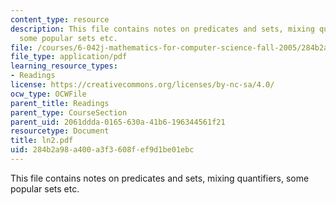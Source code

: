 ```yaml
---
content_type: resource
description: This file contains notes on predicates and sets, mixing quantifiers,
  some popular sets etc.
file: /courses/6-042j-mathematics-for-computer-science-fall-2005/284b2a98a400a3f3608fef9d1be01ebc_ln2.pdf
file_type: application/pdf
learning_resource_types:
- Readings
license: https://creativecommons.org/licenses/by-nc-sa/4.0/
ocw_type: OCWFile
parent_title: Readings
parent_type: CourseSection
parent_uid: 2061ddda-0165-630a-41b6-196344561f21
resourcetype: Document
title: ln2.pdf
uid: 284b2a98-a400-a3f3-608f-ef9d1be01ebc
---
```

This file contains notes on predicates and sets, mixing quantifiers, some popular sets etc.
